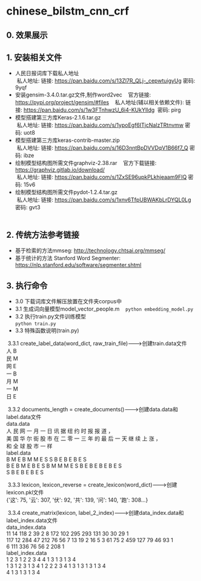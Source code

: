 # chinese_bilstm_cnn_crf

## 0. 效果展示  

## 1. 安装相关文件  
* 人民日报词库下载私人地址  
  私人地址: 链接: <https://pan.baidu.com/s/13Zl7R_QLj-_cepwtuigyUg> 密码: 9yqf  
* 安装gensim-3.4.0.tar.gz文件,制作word2vec  
  官方链接: <https://pypi.org/project/gensim/#files>  
  私人地址(辅以相关依赖文件): 链接: <https://pan.baidu.com/s/1w3FTnhwzU_6i4-KUkYlIdg>  密码: pirg  
* 模型搭建第三方库Keras-2.1.6.tar.gz  
  私人地址: 链接: <https://pan.baidu.com/s/1ypoEgf6ITjcNalzTRtnvmw> 密码: uot8  
* 模型搭建第三方库keras-contrib-master.zip  
  私人地址: 链接: <https://pan.baidu.com/s/16D3nntBpDVVDqV1B66f7_Q> 密码: ibze  
* 绘制模型结构图所需文件graphviz-2.38.rar  
  官方下载链接: <https://graphviz.gitlab.io/download/>  
  私人地址: 链接: <https://pan.baidu.com/s/1ZxSE96upkPLkhjeaam9FIQ> 密码: 15v6  
* 绘制模型结构图所需文件pydot-1.2.4.tar.gz  
  私人地址: 链接: <https://pan.baidu.com/s/1xnv6TfpUBWAKbLrDYQL0Lg> 密码: gvt3  
  
## 2. 传统方法参考链接  
* 基于检索的方法mmseg: <http://technology.chtsai.org/mmseg/>  
* 基于统计的方法 Stanford Word Segmenter: <https://nlp.stanford.edu/software/segmenter.shtml>  

## 3. 执行命令  
* 3.0 下载词库文件解压放置在文件夹corpus中
* 3.1 生成词向量模型model_vector_people.m  
  `python embedding_model.py`  
* 3.2 执行train.py文件训练模型  
  `python train.py`  
* 3.3 特殊函数说明(train.py)  

  3.3.1 create_label_data(word_dict, raw_train_file)--->创建train.data文件  
        人	B  
        民	M  
        网	E  
        一	B  
        月	M  
        一	M  
        日	E  
  
  3.3.2 documents_length = create_documents()--->创建data.data和label.data文件  
        data.data  
        人	民	网	一	月	一	日	讯	据	纽	约	时	报	报	道	，  
        美	国	华	尔	街	股	市	在	二	零	一	三	年	的	最	后	一	天	继	续	上	涨	，  
        和	全	球	股	市	一	样  
        label.data  
        B	M	E	B	M	M	E	S	S	B	E	B	E	B	E	S  
        B	E	B	M	E	B	E	S	B	M	M	M	E	S	B	E	B	E	B	E	B	E	S  
        S	B	E	B	E	B	E	S  
  
  3.3.3 lexicon, lexicon_reverse = create_lexicon(word_dict)--->创建lexicon.pkl文件  
        {'这': 75, '云': 307, '伏': 92, '共': 139, '问': 140, '跑': 308...}  
  
  3.3.4 create_matrix(lexicon, label_2_index)--->创建data_index.data和label_index.data文件  
        data_index.data  
        11	14	118	2	39	2	8	172	102	295	293	131	30	30	29	1  
        117	12	284	47	212	76	56	7	13	19	2	16	5	3	61	75	2	459	127	79	46	93	1  
        6	111	336	76	56	2	208	1  
        label_index.data  
        1	2	3	1	2	2	3	4	4	1	3	1	3	1	3	4  
        1	3	1	2	3	1	3	4	1	2	2	2	3	4	1	3	1	3	1	3	1	3	4  
        4	1	3	1	3	1	3	4  
  
